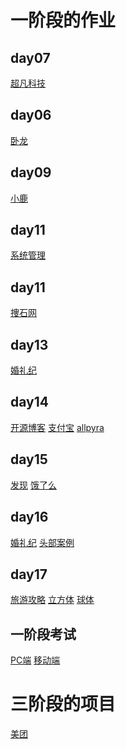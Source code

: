 # 一阶段的作业
## day07
<a href='https://nini7059nini.github.io/%E8%B6%85%E5%87%A1%E7%A7%91%E6%8A%80/code/html/%E8%B6%85%E5%87%A1%E6%8A%80%E6%9C%AF.html'>超凡科技</a>
## day06
<a href='https://nini7059nini.github.io/day05/code/html/%E5%8D%A7%E9%BE%99.html'>卧龙</a>

## day09
<a href='https://nini7059nini.github.io/day09/code/html/%E5%B0%8F%E9%B9%BF.html'>小鹿</a>

## day11
<a href='https://nini7059nini.github.io/day11/code/html/系统管理.html'>系统管理</a>
## day11
<a href='https://nini7059nini.github.io/day12/code/html/捜石网.html'>捜石网</a>

## day13
<a href='https://nini7059nini.github.io/day13/html/婚礼纪.html'>婚礼纪</a>


## day14
<a href='https://nini7059nini.github.io/day14/code/html/开源博客.html'>开源博客</a>
<a href='https://nini7059nini.github.io/day14/code/html/zhifubao.html'>支付宝</a>
<a href='https://nini7059nini.github.io/day14/code/html/allpyra.html'>allpyra</a>

## day15
<a href='https://nini7059nini.github.io/day15/code/html/发现.html'>发现</a>
<a href='https://nini7059nini.github.io/day15/code/html/饿了么.html'>饿了么</a>

## day16
<a href='https://nini7059nini.github.io/day16/code/html/婚礼纪.html'>婚礼纪</a>
<a href='https://nini7059nini.github.io/day16/code/html/360bg.html'>头部案例</a>

## day17
<a href='https://nini7059nini.github.io/day17/code/html/旅游攻略.html'>旅游攻略</a>
<a href='https://nini7059nini.github.io/day17/code/html/立方体.html'>立方体</a>
<a href='https://nini7059nini.github.io/day17/code/html/球体.html'>球体</a>

## 一阶段考试
<a href='https://nini7059nini.github.io/一阶段考试/code/html/pc端.html'>PC端</a>
<a href='https://nini7059nini.github.io/一阶段考试/code/html/移动端.html'>移动端</a>

# 三阶段的项目
<a href='https://nini7059nini.github.io/三阶段项目/美团'>美团</a>
